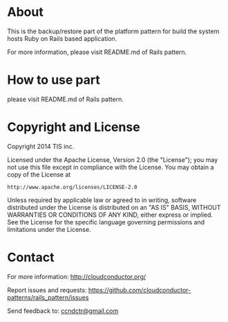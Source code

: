 About
=====

This is the backup/restore part of the platform pattern for build the system hosts Ruby on Rails based application.

For more information, please visit README.md of Rails pattern.

How to use part
============

please visit README.md of Rails pattern.

Copyright and License
=====================

Copyright 2014 TIS inc.

Licensed under the Apache License, Version 2.0 (the "License");
you may not use this file except in compliance with the License.
You may obtain a copy of the License at

    http://www.apache.org/licenses/LICENSE-2.0

Unless required by applicable law or agreed to in writing, software
distributed under the License is distributed on an "AS IS" BASIS,
WITHOUT WARRANTIES OR CONDITIONS OF ANY KIND, either express or implied.
See the License for the specific language governing permissions and
limitations under the License.


Contact
=====

For more information: <http://cloudconductor.org/>

Report issues and requests: <https://github.com/cloudconductor-patterns/rails_pattern/issues>

Send feedback to: <ccndctr@gmail.com>
